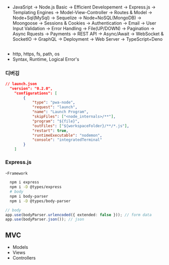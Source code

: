 #

##

- JavaSript -> Node.js Basic -> Efficient Developement -> Express.js -> Templating Engines ->
  Model-View-Controller -> Routes & Model -> Node+Sql(MySql) -> Sequelize -> Node+NoSQL(MongoDB)
  -> Moongoose -> Sessions & Cookies -> Authentication -> Email -> User Input Validation -> Error Handling -> File(UP/DOWN) -> Pagination -> Async Rquests -> Payments -> REST API -> Async/Await -> WebSocket & SocketIO -> GraphQL -> Deployment -> Web Server -> TypeScript+Deno

##

- http, https, fs, path, os
- Syntax, Runtime, Logical Error's

### 디버깅

```json
// launch.json
  "version": "0.2.0",
	"configurations": [
		{
			"type": "pwa-node",
			"request": "launch",
			"name": "Launch Program",
			"skipFiles": ["<node_internals>/**"],
			"program": "${file}",
			"outFiles": ["${workspaceFolder}/**/*.js"],
			"restart": true,
			"runtimeExecutable": "nodemon",
			"console": "integratedTerminal"
		}
	]
```

### Express.js

-`Framework`

```sh
  npm i express
  npm i -D @types/express
  # body
  npm i body-parser
  npm i -D @types/body-parser
```

```ts
// body
app.use(bodyParser.urlencoded({ extended: false })); // form data
app.use(bodyParser.json()); // json
```

## MVC

- Models
- Views
- Controllers
